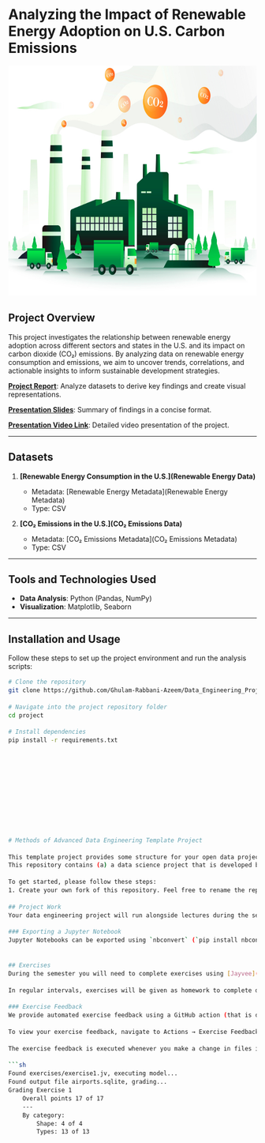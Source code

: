 # Analyzing the Impact of Renewable Energy Adoption on U.S. Carbon Emissions  

<img src="image.jpg" width="700" height="466">  

## Project Overview  
This project investigates the relationship between renewable energy adoption across different sectors and states in the U.S. and its impact on carbon dioxide (CO₂) emissions. By analyzing data on renewable energy consumption and emissions, we aim to uncover trends, correlations, and actionable insights to inform sustainable development strategies.  

[**Project Report**](project/report.ipynb): Analyze datasets to derive key findings and create visual representations.  

[**Presentation Slides**](project/slides.pptx): Summary of findings in a concise format.  

[**Presentation Video Link**](project/presentation-video.md): Detailed video presentation of the project.  

---

## Datasets  

1. **[Renewable Energy Consumption in the U.S.](Renewable Energy Data)**  
   - Metadata: [Renewable Energy Metadata](Renewable Energy Metadata)  
   - Type: CSV  

2. **[CO₂ Emissions in the U.S.](CO₂ Emissions Data)**  
   - Metadata: [CO₂ Emissions Metadata](CO₂ Emissions Metadata)  
   - Type: CSV  

---

## Tools and Technologies Used  
- **Data Analysis**: Python (Pandas, NumPy)  
- **Visualization**: Matplotlib, Seaborn  

---

## Installation and Usage  
Follow these steps to set up the project environment and run the analysis scripts:  

```bash  
# Clone the repository  
git clone https://github.com/Ghulam-Rabbani-Azeem/Data_Engineering_Project 

# Navigate into the project repository folder  
cd project  

# Install dependencies  
pip install -r requirements.txt  











# Methods of Advanced Data Engineering Template Project

This template project provides some structure for your open data project in the MADE module at FAU.
This repository contains (a) a data science project that is developed by the student over the course of the semester, and (b) the exercises that are submitted over the course of the semester.

To get started, please follow these steps:
1. Create your own fork of this repository. Feel free to rename the repository right after creation, before you let the teaching instructors know your repository URL. **Do not rename the repository during the semester**.

## Project Work
Your data engineering project will run alongside lectures during the semester. We will ask you to regularly submit project work as milestones, so you can reasonably pace your work. All project work submissions **must** be placed in the `project` folder.

### Exporting a Jupyter Notebook
Jupyter Notebooks can be exported using `nbconvert` (`pip install nbconvert`). For example, to export the example notebook to HTML: `jupyter nbconvert --to html examples/final-report-example.ipynb --embed-images --output final-report.html`


## Exercises
During the semester you will need to complete exercises using [Jayvee](https://github.com/jvalue/jayvee). You **must** place your submission in the `exercises` folder in your repository and name them according to their number from one to five: `exercise<number from 1-5>.jv`.

In regular intervals, exercises will be given as homework to complete during the semester. Details and deadlines will be discussed in the lecture, also see the [course schedule](https://made.uni1.de/).

### Exercise Feedback
We provide automated exercise feedback using a GitHub action (that is defined in `.github/workflows/exercise-feedback.yml`). 

To view your exercise feedback, navigate to Actions → Exercise Feedback in your repository.

The exercise feedback is executed whenever you make a change in files in the `exercise` folder and push your local changes to the repository on GitHub. To see the feedback, open the latest GitHub Action run, open the `exercise-feedback` job and `Exercise Feedback` step. You should see command line output that contains output like this:

```sh
Found exercises/exercise1.jv, executing model...
Found output file airports.sqlite, grading...
Grading Exercise 1
	Overall points 17 of 17
	---
	By category:
		Shape: 4 of 4
		Types: 13 of 13
```
